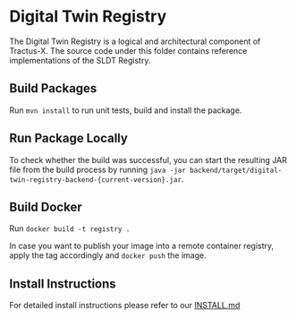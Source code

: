 <!--
    Copyright (c) 2021-2022 T-Systems International GmbH
    Copyright (c) 2021-2022 Contributors to the Eclipse Foundation

    See the NOTICE file(s) distributed with this work for additional 
    information regarding copyright ownership.
    
    This program and the accompanying materials are made available under the
    terms of the Apache License, Version 2.0 which is available at
    https://www.apache.org/licenses/LICENSE-2.0.
     
    Unless required by applicable law or agreed to in writing, software
    distributed under the License is distributed on an "AS IS" BASIS, WITHOUT
    WARRANTIES OR CONDITIONS OF ANY KIND, either express or implied. See the
    License for the specific language governing permissions and limitations
    under the License.
    
    SPDX-License-Identifier: Apache-2.0
-->


# Digital Twin Registry
The Digital Twin Registry is a logical and architectural component of Tractus-X.
The source code under this folder contains reference implementations of the SLDT Registry.

## Build Packages
Run `mvn install` to run unit tests, build and install the package.

## Run Package Locally
To check whether the build was successful, you can start the resulting JAR file from the build process by running `java -jar backend/target/digital-twin-registry-backend-{current-version}.jar`.

## Build Docker
Run `docker build -t registry .`

In case you want to publish your image into a remote container registry, apply the tag accordingly and `docker push` the image.

## Install Instructions
For detailed install instructions please refer to our [INSTALL.md](https://github.com/eclipse-tractusx/sldt-digital-twin-registry/blob/main/INSTALL.md)